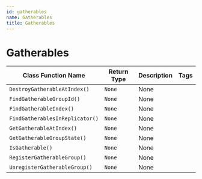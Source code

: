 ```yaml
---
id: gatherables
name: Gatherables
title: Gatherables
---
```


# Gatherables

| Class Function Name | Return Type | Description | Tags |
| ------------------- | ----------- | ----------- | ---- |
| `DestroyGatherableAtIndex()` | `None` | None |
| `FindGatherableGroupId()` | `None` | None |
| `FindGatherableIndex()` | `None` | None |
| `FindGatherablesInReplicator()` | `None` | None |
| `GetGatherableAtIndex()` | `None` | None |
| `GetGatherableGroupState()` | `None` | None |
| `IsGatherable()` | `None` | None |
| `RegisterGatherableGroup()` | `None` | None |
| `UnregisterGatherableGroup()` | `None` | None |
